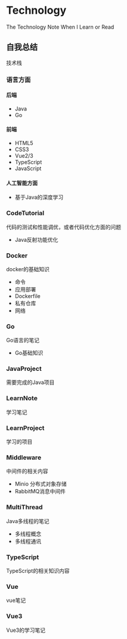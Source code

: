 # Technology

The Technology Note When I Learn or Read

## 自我总结

技术栈

### 语言方面
#### 后端

- Java
- Go    

#### 前端

- HTML5
- CSS3 
- Vue2/3
- TypeScript
- JavaScript

#### 人工智能方面

- 基于Java的深度学习

### CodeTutorial

代码的测试和性能调优，或者代码优化方面的问题

- Java反射功能优化

### Docker

docker的基础知识

- 命令
- 应用部署
- Dockerfile
- 私有仓库
- 网络

### Go

Go语言的笔记

- Go基础知识

### JavaProject

需要完成的Java项目

### LearnNote

学习笔记

### LearnProject

学习的项目

### Middleware

中间件的相关内容

- Minio 分布式对象存储
- RabbitMQ消息中间件

### MultiThread

Java多线程的笔记

- 多线程概念
- 多线程通讯

### TypeScript

TypeScript的相关知识内容

### Vue

vue笔记

### Vue3

Vue3的学习笔记

